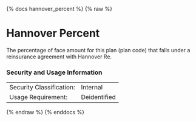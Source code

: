 {% docs hannover_percent %}
{% raw %}

<a name="hannover_percent"></a>
# Hannover Percent

The percentage of face amount for this plan (plan code) that falls under 
a reinsurance agreement with Hannover Re.

### Security and Usage Information
|     |     |
| --- | --- |
| Security Classification: | Internal |
| Usage Requirement:       | Deidentified |

{% endraw %}
{% enddocs %}